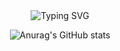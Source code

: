 <div align="center">
<div align="center">
<img src="https://readme-typing-svg.demolab.com?font=New+Amsterdam&size=30
  &letterSpacing=px-wide&pause=1000&color=5A6CFF&width=435&lines=Hello!+Welcome+to+Eunah's+GitHub+%F0%9F%98%86" alt="Typing SVG" />
</div>

![Anurag's GitHub stats](https://github-readme-stats.vercel.app/api?username=eunah112&show_icons=true&theme=transparent)

</div>
